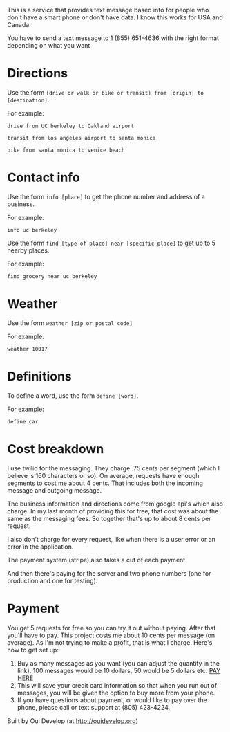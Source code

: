 This is a service that provides text message based info for people who don't have a smart phone or don't have data. I know this works for USA and Canada.

You have to send a text message to 1 (855) 651-4636 with the right format depending on what you want

# Directions
Use the form `[drive or walk or bike or transit] from [origin] to [destination]`.

For example:

`drive from UC berkeley to Oakland airport`

`transit from los angeles airport to santa monica`

`bike from santa monica to venice beach`

# Contact info
Use the form `info [place]` to get the phone number and address of a business.

For example:

`info uc berkeley`

Use the form `find [type of place] near [specific place]` to get up to 5 nearby places.

For example:

`find grocery near uc berkeley`

# Weather
Use the form `weather [zip or postal code]`

For example:

`weather 10017`

# Definitions
To define a word, use the form `define [word]`.

For example:

`define car`

# Cost breakdown
I use twilio for the messaging. They charge .75 cents per segment (which I believe is 160 characters or so). On average, requests have enough segments to cost me about 4 cents. That includes both the incoming message and outgoing message.

The business information and directions come from google api's which also charge. In my last month of providing this for free, that cost was about the same as the messaging fees. So together that's up to about 8 cents per request.

I also don't charge for every request, like when there is a user error or an error in the application.

The payment system (stripe) also takes a cut of each payment.

And then there's paying for the server and two phone numbers (one for production and one for testing).

# Payment
You get 5 requests for free so you can try it out without paying. After that you'll have to pay. This project costs me about 10 cents per message (on average). As I'm not trying to make a profit, that is what I charge. Here's how to get set up:
1. Buy as many messages as you want (you can adjust the quantity in the link). 100 messages would be 10 dollars, 50 would be 5 dollars etc.
   [PAY HERE](https://buy.stripe.com/4gwbLO8j6dA4g24fZ0)
2. This will save your credit card information so that when you run out of messages, you will be given the option to buy more from your phone.
3. If you have questions about payment, or would like to pay over the phone, please call or text support at (805) 423-4224.

Built by Oui Develop (at http://ouidevelop.org)
